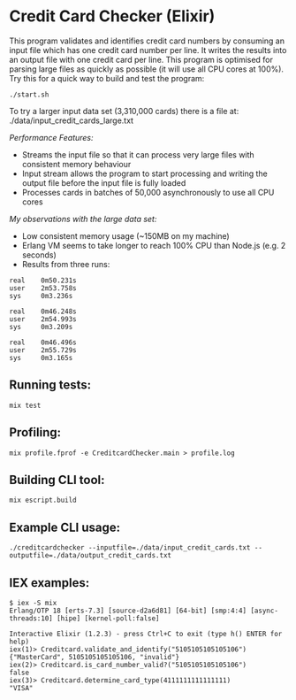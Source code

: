# Credit Card Checker (Elixir)

This program validates and identifies credit card numbers by consuming an input file which has one credit card number per line. It writes the results into an output file with one credit card per line. This program is optimised for parsing large files as quickly as possible (it will use all CPU cores at 100%). Try this for a quick way to build and test the program:
```
./start.sh
```

To try a larger input data set (3,310,000 cards) there is a file at: ./data/input_credit_cards_large.txt


*Performance Features:*
- Streams the input file so that it can process very large files with consistent memory behaviour
- Input stream allows the program to start processing and writing the output file before the input file is fully loaded
- Processes cards in batches of 50,000 asynchronously to use all CPU cores

*My observations with the large data set:*
- Low consistent memory usage (~150MB on my machine)
- Erlang VM seems to take longer to reach 100% CPU than Node.js (e.g. 2 seconds)
- Results from three runs:

```
real    0m50.231s
user    2m53.758s
sys     0m3.236s

real    0m46.248s
user    2m54.993s
sys     0m3.209s

real    0m46.496s
user    2m55.729s
sys     0m3.165s

```

## Running tests:
```
mix test
```

## Profiling:
```
mix profile.fprof -e CreditcardChecker.main > profile.log
```

## Building CLI tool:
```
mix escript.build
```

## Example CLI usage:
```
./creditcardchecker --inputfile=./data/input_credit_cards.txt --outputfile=./data/output_credit_cards.txt
```

## IEX examples:
```
$ iex -S mix
Erlang/OTP 18 [erts-7.3] [source-d2a6d81] [64-bit] [smp:4:4] [async-threads:10] [hipe] [kernel-poll:false]

Interactive Elixir (1.2.3) - press Ctrl+C to exit (type h() ENTER for help)
iex(1)> Creditcard.validate_and_identify("5105105105105106")
{"MasterCard", 5105105105105106, "invalid"}
iex(2)> Creditcard.is_card_number_valid?("5105105105105106")
false
iex(3)> Creditcard.determine_card_type(4111111111111111)
"VISA"
```
